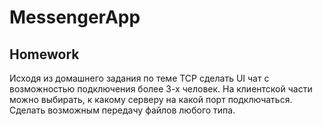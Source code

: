 # MessengerApp
Homework
--
Исходя из домашнего задания по теме TCP сделать UI чат с возможностью подключения более 3-х человек. 
На клиентской части можно выбирать, к какому серверу на какой порт подключаться.
Сделать возможным передачу файлов любого типа.

